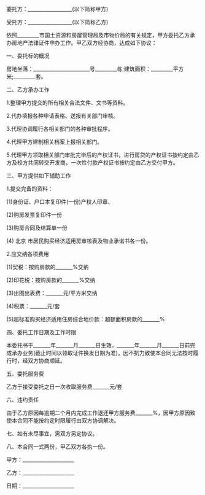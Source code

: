 
 


委托方：__________________(以下简称甲方)


受托方：__________________(以下简称乙方)


依照_________市国土资源和房屋管理局及市物价局的有关规定，甲方委托乙方承办房地产法律证件申办工作。甲乙双方经协商，达成如下协议：


一、委托标的概况


房地坐落：_______________________号_________栋;建筑面积：_________平方米;_________套。


二、乙方承办工作


1.整理甲方提交的所有相关合法文件、文书等资料。


2.代办填报各种申请表格、送报有关部门审核。


3.代理协调履行各相关部门的各种审批程序。


4.代理甲方建制相关档案上报相关部门。


5.代理甲方领取相关部门审批完毕后的产权证书，进行房贷的产权证书按约定由乙方及校方共同转交开发商，一次性付款产权证书按约定由乙方交付甲方。


三、甲方提供如下辅助工作


1.提交完备的资料：


(1)身份证、户口本复印件(一份)产权人印章、


(2)购房发票复印件一份


(3)购房合同及结算单一份


(4)
北京
市居民购买经济适用房审核表及物业承诺书各一份。


2.应交纳各项费用


(1)契税：按购房款的_______%交纳


(2)印花税：按购房款的_______%交纳


(3)出图出表费：_______元/平方米交纳


(4)税票：_______元/套


(5)超标准购买经济适用住房综合地价款：超额面积房款的_______%


四、委托工作日期及工作时限


本委托书于_______年_______月_______日生效。_______年_______月_______日前完成承办业务(截止时间以领取证件换发日期为准)。因不抗力致使本合同无法按时履行时，经双方协商顺延。


五、委托服务费


乙方于接受委托之日一次收取服务费_______元/套


六、违约责任


由于乙方原因每逾期二个月内完成工作退还甲方服务费_______%，因甲方原因致使本合同不能按约定时限履行由双方协调解决。


七、如有未尽事宜，需双方另定协议。


八、本合同一式两份，甲乙双方各执一份。


甲方：_____________________


乙方：_____________________


日期：_____________________
 


 

 
 
 
 
 
  


  
 

  


  


  
 
 
 
 

